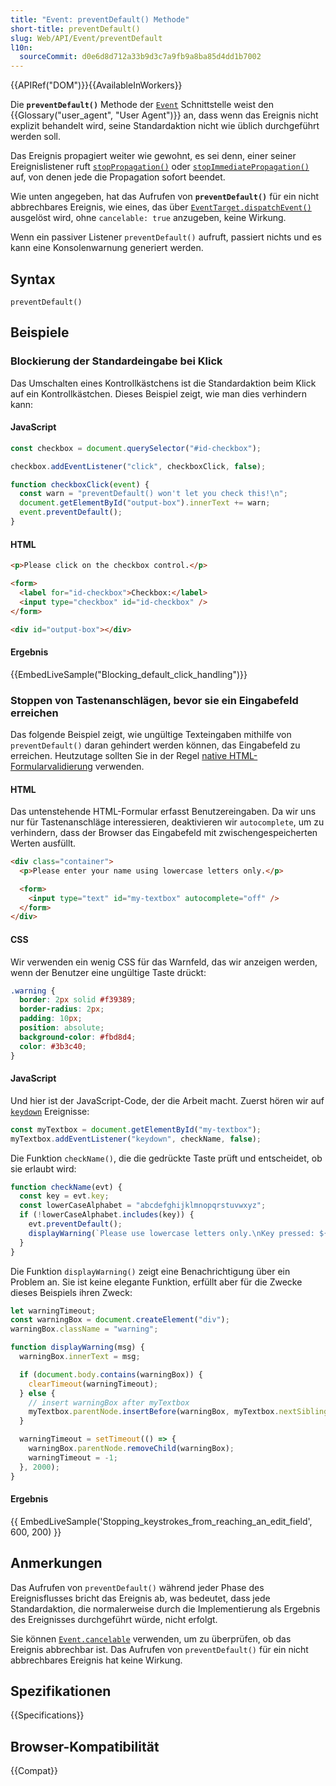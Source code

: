 ```yaml
---
title: "Event: preventDefault() Methode"
short-title: preventDefault()
slug: Web/API/Event/preventDefault
l10n:
  sourceCommit: d0e6d8d712a33b9d3c7a9fb9a8ba85d4dd1b7002
---
```


{{APIRef("DOM")}}{{AvailableInWorkers}}

Die **`preventDefault()`** Methode der [`Event`](/de/docs/Web/API/Event) Schnittstelle weist den {{Glossary("user_agent", "User Agent")}} an, dass wenn das Ereignis nicht explizit behandelt wird, seine Standardaktion nicht wie üblich durchgeführt werden soll.

Das Ereignis propagiert weiter wie gewohnt, es sei denn, einer seiner Ereignislistener ruft [`stopPropagation()`](/de/docs/Web/API/Event/stopPropagation) oder [`stopImmediatePropagation()`](/de/docs/Web/API/Event/stopImmediatePropagation) auf, von denen jede die Propagation sofort beendet.

Wie unten angegeben, hat das Aufrufen von **`preventDefault()`** für ein nicht abbrechbares Ereignis, wie eines, das über [`EventTarget.dispatchEvent()`](/de/docs/Web/API/EventTarget/dispatchEvent) ausgelöst wird, ohne `cancelable: true` anzugeben, keine Wirkung.

Wenn ein passiver Listener `preventDefault()` aufruft, passiert nichts und es kann eine Konsolenwarnung generiert werden.

## Syntax

```js-nolint
preventDefault()
```

## Beispiele

### Blockierung der Standardeingabe bei Klick

Das Umschalten eines Kontrollkästchens ist die Standardaktion beim Klick auf ein Kontrollkästchen. Dieses Beispiel zeigt, wie man dies verhindern kann:

#### JavaScript

```js
const checkbox = document.querySelector("#id-checkbox");

checkbox.addEventListener("click", checkboxClick, false);

function checkboxClick(event) {
  const warn = "preventDefault() won't let you check this!\n";
  document.getElementById("output-box").innerText += warn;
  event.preventDefault();
}
```

#### HTML

```html
<p>Please click on the checkbox control.</p>

<form>
  <label for="id-checkbox">Checkbox:</label>
  <input type="checkbox" id="id-checkbox" />
</form>

<div id="output-box"></div>
```

#### Ergebnis

{{EmbedLiveSample("Blocking_default_click_handling")}}

### Stoppen von Tastenanschlägen, bevor sie ein Eingabefeld erreichen

Das folgende Beispiel zeigt, wie ungültige Texteingaben mithilfe von `preventDefault()` daran gehindert werden können, das Eingabefeld zu erreichen. Heutzutage sollten Sie in der Regel [native HTML-Formularvalidierung](/de/docs/Learn_web_development/Extensions/Forms/Form_validation) verwenden.

#### HTML

Das untenstehende HTML-Formular erfasst Benutzereingaben. Da wir uns nur für Tastenanschläge interessieren, deaktivieren wir `autocomplete`, um zu verhindern, dass der Browser das Eingabefeld mit zwischengespeicherten Werten ausfüllt.

```html
<div class="container">
  <p>Please enter your name using lowercase letters only.</p>

  <form>
    <input type="text" id="my-textbox" autocomplete="off" />
  </form>
</div>
```

#### CSS

Wir verwenden ein wenig CSS für das Warnfeld, das wir anzeigen werden, wenn der Benutzer eine ungültige Taste drückt:

```css
.warning {
  border: 2px solid #f39389;
  border-radius: 2px;
  padding: 10px;
  position: absolute;
  background-color: #fbd8d4;
  color: #3b3c40;
}
```

#### JavaScript

Und hier ist der JavaScript-Code, der die Arbeit macht. Zuerst hören wir auf [`keydown`](/de/docs/Web/API/Element/keydown_event) Ereignisse:

```js
const myTextbox = document.getElementById("my-textbox");
myTextbox.addEventListener("keydown", checkName, false);
```

Die Funktion `checkName()`, die die gedrückte Taste prüft und entscheidet, ob sie erlaubt wird:

```js
function checkName(evt) {
  const key = evt.key;
  const lowerCaseAlphabet = "abcdefghijklmnopqrstuvwxyz";
  if (!lowerCaseAlphabet.includes(key)) {
    evt.preventDefault();
    displayWarning(`Please use lowercase letters only.\nKey pressed: ${key}\n`);
  }
}
```

Die Funktion `displayWarning()` zeigt eine Benachrichtigung über ein Problem an. Sie ist keine elegante Funktion, erfüllt aber für die Zwecke dieses Beispiels ihren Zweck:

```js
let warningTimeout;
const warningBox = document.createElement("div");
warningBox.className = "warning";

function displayWarning(msg) {
  warningBox.innerText = msg;

  if (document.body.contains(warningBox)) {
    clearTimeout(warningTimeout);
  } else {
    // insert warningBox after myTextbox
    myTextbox.parentNode.insertBefore(warningBox, myTextbox.nextSibling);
  }

  warningTimeout = setTimeout(() => {
    warningBox.parentNode.removeChild(warningBox);
    warningTimeout = -1;
  }, 2000);
}
```

#### Ergebnis

{{ EmbedLiveSample('Stopping_keystrokes_from_reaching_an_edit_field', 600, 200) }}

## Anmerkungen

Das Aufrufen von `preventDefault()` während jeder Phase des Ereignisflusses bricht das Ereignis ab, was bedeutet, dass jede Standardaktion, die normalerweise durch die Implementierung als Ergebnis des Ereignisses durchgeführt würde, nicht erfolgt.

Sie können [`Event.cancelable`](/de/docs/Web/API/Event/cancelable) verwenden, um zu überprüfen, ob das Ereignis abbrechbar ist. Das Aufrufen von `preventDefault()` für ein nicht abbrechbares Ereignis hat keine Wirkung.

## Spezifikationen

{{Specifications}}

## Browser-Kompatibilität

{{Compat}}

